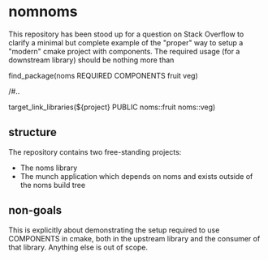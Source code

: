# nomnoms

This repository has been stood up for a question on Stack Overflow to clarify a minimal but complete example of the "proper" way to setup a "modern" cmake project with components. The required usage (for a downstream library) should be nothing more than

  find_package(noms REQUIRED COMPONENTS fruit veg)

  /#..

  target_link_libraries(${project} PUBLIC noms::fruit noms::veg)

## structure

The repository contains two free-standing projects:

* The noms library
* The munch application which depends on noms and exists outside of the noms build tree

## non-goals

This is explicitly about demonstrating the setup required to use COMPONENTS in cmake, both in the upstream library and the consumer of that library. Anything else is out of scope.

